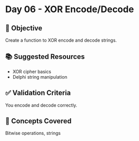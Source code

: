 # Day 06 - XOR Encode/Decode

## 🎯 Objective
Create a function to XOR encode and decode strings.

## 📚 Suggested Resources
- XOR cipher basics
- Delphi string manipulation

## ✅ Validation Criteria
You encode and decode correctly.

## 🧠 Concepts Covered
Bitwise operations, strings
